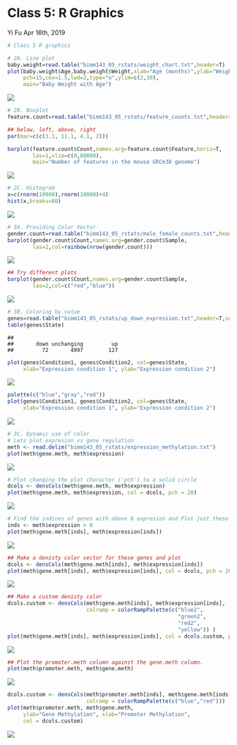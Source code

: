 Class 5: R Graphics
================
Yi Fu
Apr 16th, 2019

``` r
# Class 5 R graphics

# 2A. Line plot
baby.weight=read.table("bimm143_05_rstats/weight_chart.txt",header=T)
plot(baby.weight$Age,baby.weight$Weight,xlab="Age (months)",ylab="Weight (kg)",
     pch=15,cex=1.5,lwd=2,type="o",ylim=c(2,10),
     main="Baby Weight with Age")
```

![](class05_files/figure-markdown_github/unnamed-chunk-1-1.png)

``` r
# 2B. Boxplot
feature.count=read.table("bimm143_05_rstats/feature_counts.txt",header=T,sep="\t")

## below, left, above, right
par(mar=c(c(3.1, 11.1, 4.1, 2)))

barplot(feature.count$Count,names.arg=feature.count$Feature,horiz=T,
        las=1,xlim=c(0,80000),
        main="Number of features in the mouse GRCm38 genome")
```

![](class05_files/figure-markdown_github/unnamed-chunk-1-2.png)

``` r
# 2C. Histogram
x=c(rnorm(10000),rnorm(10000)+4)
hist(x,breaks=80)
```

![](class05_files/figure-markdown_github/unnamed-chunk-1-3.png)

``` r
# 3A. Providing Color Vector
gender.count=read.table("bimm143_05_rstats/male_female_counts.txt",header=T,sep="\t")
barplot(gender.count$Count,names.arg=gender.count$Sample,
        las=2,col=rainbow(nrow(gender.count)))
```

![](class05_files/figure-markdown_github/unnamed-chunk-1-4.png)

``` r
## Try different plots
barplot(gender.count$Count,names.arg=gender.count$Sample,
        las=2,col=c("red","blue"))
```

![](class05_files/figure-markdown_github/unnamed-chunk-1-5.png)

``` r
# 3B. Coloring by value
genes=read.table("bimm143_05_rstats/up_down_expression.txt",header=T,sep="\t")
table(genes$State)
```

    ## 
    ##       down unchanging         up 
    ##         72       4997        127

``` r
plot(genes$Condition1, genes$Condition2, col=genes$State, 
     xlab="Expression condition 1", ylab="Expression condition 2")
```

![](class05_files/figure-markdown_github/unnamed-chunk-1-6.png)

``` r
palette(c("blue","gray","red"))
plot(genes$Condition1, genes$Condition2, col=genes$State,
     xlab="Expression condition 1", ylab="Expression condition 2")
```

![](class05_files/figure-markdown_github/unnamed-chunk-1-7.png)

``` r
# 3C. Dynamic use of color
# Lets plot expresion vs gene regulation
meth <- read.delim("bimm143_05_rstats/expression_methylation.txt")
plot(meth$gene.meth, meth$expression)
```

![](class05_files/figure-markdown_github/unnamed-chunk-1-8.png)

``` r
# Plot changing the plot character ('pch') to a solid circle
dcols <- densCols(meth$gene.meth, meth$expression)
plot(meth$gene.meth, meth$expression, col = dcols, pch = 20)
```

![](class05_files/figure-markdown_github/unnamed-chunk-1-9.png)

``` r
# Find the indices of genes with above 0 expresion and Plot just these genes
inds <- meth$expression > 0
plot(meth$gene.meth[inds], meth$expression[inds])
```

![](class05_files/figure-markdown_github/unnamed-chunk-1-10.png)

``` r
## Make a denisty color vector for these genes and plot
dcols <- densCols(meth$gene.meth[inds], meth$expression[inds])
plot(meth$gene.meth[inds], meth$expression[inds], col = dcols, pch = 20)
```

![](class05_files/figure-markdown_github/unnamed-chunk-1-11.png)

``` r
## Make a custom denisty color 
dcols.custom <- densCols(meth$gene.meth[inds], meth$expression[inds],
                         colramp = colorRampPalette(c("blue2",
                                                      "green2",
                                                      "red2",
                                                      "yellow")) )
plot(meth$gene.meth[inds], meth$expression[inds], col = dcols.custom, pch = 20)
```

![](class05_files/figure-markdown_github/unnamed-chunk-1-12.png)

``` r
## Plot the promoter.meth column against the gene.meth column.
plot(meth$promoter.meth, meth$gene.meth)
```

![](class05_files/figure-markdown_github/unnamed-chunk-1-13.png)

``` r
dcols.custom <- densCols(meth$promoter.meth[inds], meth$gene.meth[inds],
                         colramp = colorRampPalette(c("blue","red")))
plot(meth$promoter.meth, meth$gene.meth, 
     ylab="Gene Methylation", xlab="Promoter Methylation",
     col = dcols.custom)
```

![](class05_files/figure-markdown_github/unnamed-chunk-1-14.png)
